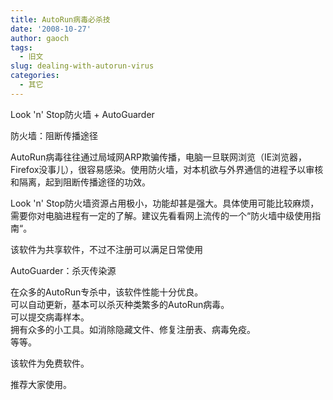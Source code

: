 ```yaml
---
title: AutoRun病毒必杀技
date: '2008-10-27'
author: gaoch
tags:
  - 旧文
slug: dealing-with-autorun-virus
categories:
  - 其它
---
```


Look 'n' Stop防火墙 + AutoGuarder  
  
防火墙：阻断传播途径  
  
AutoRun病毒往往通过局域网ARP欺骗传播，电脑一旦联网浏览（IE浏览器，Firefox没事儿），很容易感染。使用防火墙，对本机欲与外界通信的进程予以审核和隔离，起到阻断传播途径的功效。  
  
Look 'n'
Stop防火墙资源占用极小，功能却甚是强大。具体使用可能比较麻烦，需要你对电脑进程有一定的了解。建议先看看网上流传的一个“防火墙中级使用指南“。  
  
该软件为共享软件，不过不注册可以满足日常使用  
  
AutoGuarder：杀灭传染源  
  
在众多的AutoRun专杀中，该软件性能十分优良。  
可以自动更新，基本可以杀灭种类繁多的AutoRun病毒。  
可以提交病毒样本。  
拥有众多的小工具。如消除隐藏文件、修复注册表、病毒免疫。  
等等。  
  
该软件为免费软件。  
  
推荐大家使用。
